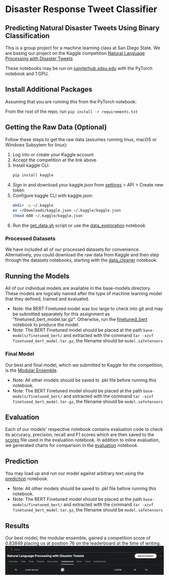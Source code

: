 # Disaster Response Tweet Classifier

## Predicting Natural Disaster Tweets Using Binary Classification

This is a group project for a machine learning class at San Diego State.
We are basing our project on the Kaggle competition [Natural Language Processing with Disaster Tweets](https://www.kaggle.com/competitions/nlp-getting-started/overview)

These notebooks may be run on [jupyterhub.sdsu.edu](https://jupyterhub.sdsu.edu) with the PyTorch notebook and 1 GPU.

## Install Additional Packages
Assuming that you are running this from the PyTorch notebook:

From the root of the repo, run `pip install -r requirements.txt`

## Getting the Raw Data (Optional)
Follow these steps to get the raw data (assumes running linux, macOS or Windows Subsytem for linux):

1. Log into or create your Kaggle account
2. Accept the competition at the link above
3. Install kaggle CLI:
    ```bash
    pip install kaggle
    ```
4. Sign in and download your kaggle.json from [settings](https://www.kaggle.com/settings) > API > Create new token
5. Configure kaggle CLI with kaggle.json:
    ```bash
    mkdir -p ~/.kaggle
    mv ~/Downloads/kaggle.json ~/.kaggle/kaggle.json
    chmod 600 ~/.kaggle/kaggle.json
    ```
6. Run the [get_data.sh](./getting-started/get_data.sh) script or use the [data_exploration](./getting-started/data_exploration.ipynb) notebook

### Processed Datasets
We have included all of our processed datasets for convenience.
Alternatively, you could download the raw data from Kaggle and then step through the datasets notebooks, starting with the [data_cleaner](./datasets/data_cleaner.ipynb) notebook.

## Running the Models
All of our individual models are available in the base-models directory.
These models are logically named after the type of machine learning model that they defined, trained and evaluated.
- Note: the BERT Finetuned model was too large to check into git and may be submitted separately for this assignment as "finetuned_bert_model.tar.gz". Otherwise, run the [finetuned_bert](./base-models/finetuned_bert.ipynb) notebook to produce the model.
- Note: The BERT Finetuned model should be placed at the path `base-models/finetuned_bert/` and extracted with the command `tar -xzvf finetuned_bert_model.tar.gz`, the filename should be `model.safetensors`

### Final Model
Our best and final model, which we submitted to Kaggle for the competition, is the [Modular Ensemble](./stacking-models/modular_ensemble.ipynb).
- Note: All other models should be saved to .pkl file before running this notebook.
- Note: The BERT Finetuned model should be placed at the path `base-models/finetuned_bert/` and extracted with the command `tar -xzvf finetuned_bert_model.tar.gz`, the filename should be `model.safetensors`

## Evaluation
Each of our models' respective notebook contains evaluation code to check its accuracy, precision, recall and F1 scores which are then saved to the [scores](./evaluation/scores.csv) file used in the evaluation notebook.
In addition to inline evaluation, we generated charts for comparison in the [evaluation](./evaluation/evaluation.ipynb) notebook.

## Prediction
You may load up and run our model against arbitrary text using the [prediction](./prediction/prediction.ipynb) notebook.
- Note: All other models should be saved to .pkl file before running this notebook.
- Note: The BERT Finetuned model should be placed at the path `base-models/finetuned_bert/` and extracted with the command `tar -xzvf finetuned_bert_model.tar.gz`, the filename should be `model.safetensors`

## Results
Our best model, the modular ensemble, gained a competition score of 0.83849 placing us at position 76 on the leaderboard at the time of writing. 
![](./submission.png)
